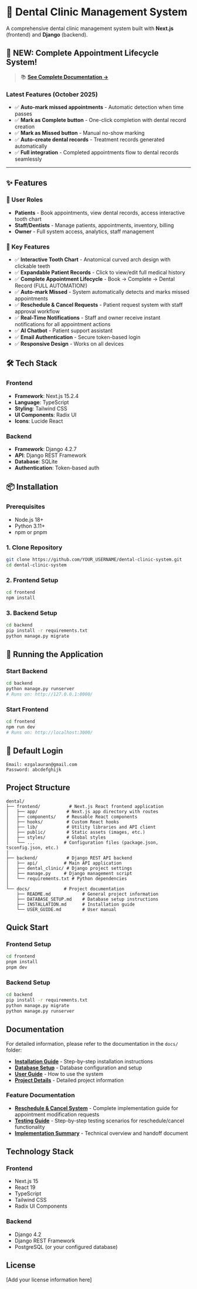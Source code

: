 # 🦷 Dental Clinic Management System

A comprehensive dental clinic management system built with **Next.js** (frontend) and **Django** (backend).

## 🎉 **NEW: Complete Appointment Lifecycle System!**

> 📚 **[See Complete Documentation →](./README_COMPLETE_SYSTEM.md)**

### Latest Features (October 2025)
- ✅ **Auto-mark missed appointments** - Automatic detection when time passes
- ✅ **Mark as Complete button** - One-click completion with dental record creation
- ✅ **Mark as Missed button** - Manual no-show marking
- ✅ **Auto-create dental records** - Treatment records generated automatically
- ✅ **Full integration** - Completed appointments flow to dental records seamlessly

---

## ✨ Features

### 👥 User Roles
- **Patients** - Book appointments, view dental records, access interactive tooth chart
- **Staff/Dentists** - Manage patients, appointments, inventory, billing
- **Owner** - Full system access, analytics, staff management

### 🎯 Key Features
- ✅ **Interactive Tooth Chart** - Anatomical curved arch design with clickable teeth
- ✅ **Expandable Patient Records** - Click to view/edit full medical history
- ✅ **Complete Appointment Lifecycle** - Book → Complete → Dental Record (FULL AUTOMATION!)
- ✅ **Auto-mark Missed** - System automatically detects and marks missed appointments
- ✅ **Reschedule & Cancel Requests** - Patient request system with staff approval workflow
- ✅ **Real-Time Notifications** - Staff and owner receive instant notifications for all appointment actions
- ✅ **AI Chatbot** - Patient support assistant
- ✅ **Email Authentication** - Secure token-based login
- ✅ **Responsive Design** - Works on all devices

## 🛠️ Tech Stack

### Frontend
- **Framework**: Next.js 15.2.4
- **Language**: TypeScript
- **Styling**: Tailwind CSS
- **UI Components**: Radix UI
- **Icons**: Lucide React

### Backend
- **Framework**: Django 4.2.7
- **API**: Django REST Framework
- **Database**: SQLite
- **Authentication**: Token-based auth

## 📦 Installation

### Prerequisites
- Node.js 18+ 
- Python 3.11+
- npm or pnpm

### 1. Clone Repository
```bash
git clone https://github.com/YOUR_USERNAME/dental-clinic-system.git
cd dental-clinic-system
```

### 2. Frontend Setup
```bash
cd frontend
npm install
```

### 3. Backend Setup
```bash
cd backend
pip install -r requirements.txt
python manage.py migrate
```

## 🚀 Running the Application

### Start Backend
```bash
cd backend
python manage.py runserver
# Runs on: http://127.0.0.1:8000/
```

### Start Frontend
```bash
cd frontend
npm run dev
# Runs on: http://localhost:3000/
```

## 👤 Default Login

```
Email: ezgalauran@gmail.com
Password: abcdefghijk
```

## Project Structure

```
dental/
├── frontend/           # Next.js React frontend application
│   ├── app/           # Next.js app directory with routes
│   ├── components/    # Reusable React components
│   ├── hooks/         # Custom React hooks
│   ├── lib/           # Utility libraries and API client
│   ├── public/        # Static assets (images, etc.)
│   ├── styles/        # Global styles
│   └── ...           # Configuration files (package.json, tsconfig.json, etc.)
│
├── backend/           # Django REST API backend
│   ├── api/          # Main API application
│   ├── dental_clinic/ # Django project settings
│   ├── manage.py     # Django management script
│   └── requirements.txt # Python dependencies
│
└── docs/             # Project documentation
    ├── README.md            # General project information
    ├── DATABASE_SETUP.md    # Database setup instructions
    ├── INSTALLATION.md      # Installation guide
    └── USER_GUIDE.md        # User manual
```

## Quick Start

### Frontend Setup
```bash
cd frontend
pnpm install
pnpm dev
```

### Backend Setup
```bash
cd backend
pip install -r requirements.txt
python manage.py migrate
python manage.py runserver
```

## Documentation

For detailed information, please refer to the documentation in the `docs/` folder:

- **[Installation Guide](docs/INSTALLATION.md)** - Step-by-step installation instructions
- **[Database Setup](docs/DATABASE_SETUP.md)** - Database configuration and setup
- **[User Guide](docs/USER_GUIDE.md)** - How to use the system
- **[Project Details](docs/README.md)** - Detailed project information

### Feature Documentation

- **[Reschedule & Cancel System](RESCHEDULE_CANCEL_COMPLETE.md)** - Complete implementation guide for appointment modification requests
- **[Testing Guide](TESTING_RESCHEDULE_CANCEL.md)** - Step-by-step testing scenarios for reschedule/cancel functionality
- **[Implementation Summary](IMPLEMENTATION_COMPLETE_RESCHEDULE_CANCEL.md)** - Technical overview and handoff document

## Technology Stack

### Frontend
- Next.js 15
- React 19
- TypeScript
- Tailwind CSS
- Radix UI Components

### Backend
- Django 4.2
- Django REST Framework
- PostgreSQL (or your configured database)

## License

[Add your license information here]

